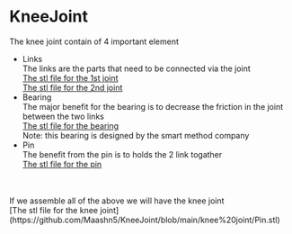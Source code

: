 # KneeJoint
The knee joint contain of 4 important element
* Links
<br/> The links are the parts that need to be connected via the joint
<br/> [The stl file for the 1st joint](https://github.com/Maashn5/KneeJoint/blob/main/knee%20joint/first%20link.stl)
<br/> [The stl file for the 2nd joint](https://github.com/Maashn5/KneeJoint/blob/main/knee%20joint/second%20link.stl)
* Bearing
<br/> The major benefit for the bearing is to decrease the friction in the joint between the two links
<br/> [The stl file for the bearing](https://github.com/Maashn5/KneeJoint/blob/main/knee%20joint/Bearing.stl)
<br/> Note: this bearing is designed by the smart method company
* Pin
<br/> The benefit from the pin is to holds the 2 link togather
<br/> [The stl file for the pin](https://github.com/Maashn5/KneeJoint/blob/main/knee%20joint/Pin.stl)
<br/>
<br/> If we assemble all of the above we will have the knee joint
<br/> [The stl file for the knee joint](https://github.com/Maashn5/KneeJoint/blob/main/knee%20joint/Pin.stl)
<br/>
